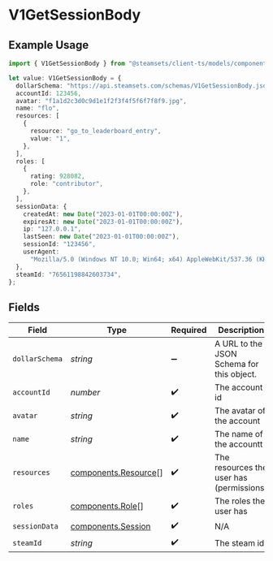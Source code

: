 # V1GetSessionBody

## Example Usage

```typescript
import { V1GetSessionBody } from "@steamsets/client-ts/models/components";

let value: V1GetSessionBody = {
  dollarSchema: "https://api.steamsets.com/schemas/V1GetSessionBody.json",
  accountId: 123456,
  avatar: "f1a1d2c3d0c9d1e1f2f3f4f5f6f7f8f9.jpg",
  name: "flo",
  resources: [
    {
      resource: "go_to_leaderboard_entry",
      value: "1",
    },
  ],
  roles: [
    {
      rating: 928082,
      role: "contributor",
    },
  ],
  sessionData: {
    createdAt: new Date("2023-01-01T00:00:00Z"),
    expiresAt: new Date("2023-01-01T00:00:00Z"),
    ip: "127.0.0.1",
    lastSeen: new Date("2023-01-01T00:00:00Z"),
    sessionId: "123456",
    userAgent:
      "Mozilla/5.0 (Windows NT 10.0; Win64; x64) AppleWebKit/537.36 (KHTML, like Gecko) Chrome/91.0.4472.124 Safari/537.36",
  },
  steamId: "76561198842603734",
};
```

## Fields

| Field                                                        | Type                                                         | Required                                                     | Description                                                  | Example                                                      |
| ------------------------------------------------------------ | ------------------------------------------------------------ | ------------------------------------------------------------ | ------------------------------------------------------------ | ------------------------------------------------------------ |
| `dollarSchema`                                               | *string*                                                     | :heavy_minus_sign:                                           | A URL to the JSON Schema for this object.                    | https://api.steamsets.com/schemas/V1GetSessionBody.json      |
| `accountId`                                                  | *number*                                                     | :heavy_check_mark:                                           | The account id                                               | 123456                                                       |
| `avatar`                                                     | *string*                                                     | :heavy_check_mark:                                           | The avatar of the account                                    | f1a1d2c3d0c9d1e1f2f3f4f5f6f7f8f9.jpg                         |
| `name`                                                       | *string*                                                     | :heavy_check_mark:                                           | The name of the accountt                                     | flo                                                          |
| `resources`                                                  | [components.Resource](../../models/components/resource.md)[] | :heavy_check_mark:                                           | The resources the user has (permissions)                     |                                                              |
| `roles`                                                      | [components.Role](../../models/components/role.md)[]         | :heavy_check_mark:                                           | The roles the user has                                       |                                                              |
| `sessionData`                                                | [components.Session](../../models/components/session.md)     | :heavy_check_mark:                                           | N/A                                                          |                                                              |
| `steamId`                                                    | *string*                                                     | :heavy_check_mark:                                           | The steam id                                                 | 76561198842603734                                            |